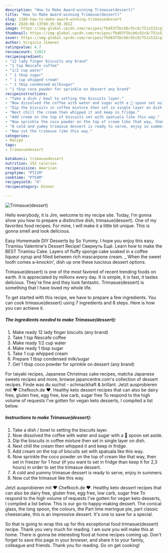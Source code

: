 ```yaml
---
description: "How to Make Award-winning Trimasue(dessert)"
title: "How to Make Award-winning Trimasue(dessert)"
slug: 1180-how-to-make-award-winning-trimasuedessert
date: 2020-08-13T08:35:50.301Z
image: https://img-global.cpcdn.com/recipes/fbd83f5bcb6c91c8/751x532cq70/trimasuedessert-recipe-main-photo.jpg
thumbnail: https://img-global.cpcdn.com/recipes/fbd83f5bcb6c91c8/751x532cq70/trimasuedessert-recipe-main-photo.jpg
cover: https://img-global.cpcdn.com/recipes/fbd83f5bcb6c91c8/751x532cq70/trimasuedessert-recipe-main-photo.jpg
author: Virginia Jimenez
ratingvalue: 4.7
reviewcount: 12023
recipeingredient:
- "12 lady finger biscuits any brand"
- "1 tsp Nescafe coffee"
- "1/2 cup water"
- " 1 tbsp sugar"
- " 1 cup whipped cream"
- " 1 tbsp condensed milksugar"
- "1 tbsp coco powder for sprinkle on dessert any brand"
recipeinstructions:
- "Take a dish / bowl to setting the biscuits layer."
- "Now dissolved the coffee with water and sugar with a 🥄 spoon set aside."
- "Dip the biscuits in coffee mixture then set in single layer on dish."
- "Next chill the cream then whipped it and keep in fridge."
- "Add cream on the top of biscuits set with spatuala like this way."
- "Now sprinkle the coco powder on the top of cream like that way, then set in freezer for 1 hour (if you want to set in fridge than keep it for 2,3 hours) in order to set the trimasue dessert."
- "A cold and yummy trimasue dessert is ready to serve, enjoy in summers."
- "Now cut the trimasue like this way."
categories:
- Recipe
tags:
- trimasuedessert

katakunci: trimasuedessert 
nutrition: 252 calories
recipecuisine: American
preptime: "PT21M"
cooktime: "PT54M"
recipeyield: "4"
recipecategory: Dinner

---
```



![Trimasue(dessert)](https://img-global.cpcdn.com/recipes/fbd83f5bcb6c91c8/751x532cq70/trimasuedessert-recipe-main-photo.jpg)

Hello everybody, it is Jim, welcome to my recipe site. Today, I'm gonna show you how to prepare a distinctive dish, trimasue(dessert). One of my favorites food recipes. For mine, I will make it a little bit unique. This is gonna smell and look delicious.

Easy Homemade DIY Desserts by So Yummy. I hope you enjoy this easy Tiramisu Valentine&#39;s Dessert Recipe! Свернуть Ещё. Learn how to make the BEST Tiramisu Cake. Layers of fluffy sponge cake soaked in a coffee liqueur syrup and filled between rich mascarpone cream. _­ When the sweet tooth comes a-knockin&#39;, dish up one these luscious dessert options.

Trimasue(dessert) is one of the most favored of recent trending foods on earth. It is appreciated by millions every day. It is simple, it is fast, it tastes delicious. They're fine and they look fantastic. Trimasue(dessert) is something that I have loved my whole life.


To get started with this recipe, we have to prepare a few ingredients. You can cook trimasue(dessert) using 7 ingredients and 8 steps. Here is how you can achieve it.

<!--inarticleads1-->

##### The ingredients needed to make Trimasue(dessert):

1. Make ready 12 lady finger biscuits (any brand)
1. Take 1 tsp Nescafe coffee
1. Make ready 1/2 cup water
1. Make ready  1 tbsp sugar
1. Take  1 cup whipped cream
1. Prepare  1 tbsp condensed milk/sugar
1. Get 1 tbsp coco powder for sprinkle on dessert (any brand)


For taiyaki recipes, Japanese Christmas cake recipes, matcha Japanese sweets recipes and more, browse japancentre.com&#39;s collection of dessert recipes. Finde was du suchst - schmackhaft &amp; brillant. Jetzt ausprobieren mit ♥ Chefkoch.de ♥. Healthy keto dessert recipes that can also be dairy free, gluten free, egg free, low carb, sugar free To respond to the high volume of requests I&#39;ve gotten for vegan keto desserts, I compiled a list below. 

<!--inarticleads2-->

##### Instructions to make Trimasue(dessert):

1. Take a dish / bowl to setting the biscuits layer.
1. Now dissolved the coffee with water and sugar with a 🥄 spoon set aside.
1. Dip the biscuits in coffee mixture then set in single layer on dish.
1. Next chill the cream then whipped it and keep in fridge.
1. Add cream on the top of biscuits set with spatuala like this way.
1. Now sprinkle the coco powder on the top of cream like that way, then set in freezer for 1 hour (if you want to set in fridge than keep it for 2,3 hours) in order to set the trimasue dessert.
1. A cold and yummy trimasue dessert is ready to serve, enjoy in summers.
1. Now cut the trimasue like this way.


Jetzt ausprobieren mit ♥ Chefkoch.de ♥. Healthy keto dessert recipes that can also be dairy free, gluten free, egg free, low carb, sugar free To respond to the high volume of requests I&#39;ve gotten for vegan keto desserts, I compiled a list below. This is our go-to happy-making dessert. The conical glass, the long spoon, the colours, the Part lime meringue pie, part classic cheesecake, this is an impressive dessert. It&#39;s one to save for a special. 

So that is going to wrap this up for this exceptional food trimasue(dessert) recipe. Thank you very much for reading. I am sure you will make this at home. There is gonna be interesting food at home recipes coming up. Don't forget to save this page in your browser, and share it to your family, colleague and friends. Thank you for reading. Go on get cooking!
